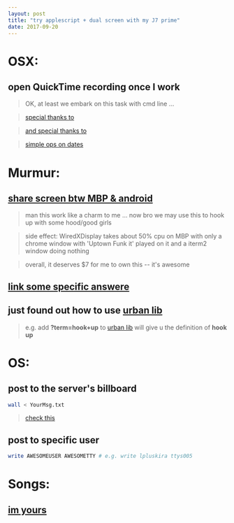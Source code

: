 ```yaml
---
layout: post
title: "try applescript + dual screen with my J7 prime"
date: 2017-09-20
---
```


# OSX:
## open QuickTime recording once I work
> OK, at least we embark on this task with cmd line ...

> [special thanks to](https://stackoverflow.com/a/17600520 "this answere")

> [and special thanks to](https://discussions.apple.com/message/668654#message668654 "this post")

> [simple ops on dates](http://macscripter.net/viewtopic.php?pid=96785#p96785)

# Murmur:
## [share screen btw MBP & android](https://www.splashtop.com/wiredxdisplay)
> man this work like a charm to me ... now bro we may use this to hook up with some hood/good girls

> side effect: WiredXDisplay takes about 50% cpu on MBP with only a chrome window with 'Uptown Funk it' played on it and a iterm2 window doing nothing

> overall, it deserves $7 for me to own this -- it's awesome

## [link some specific answere](https://meta.stackexchange.com/a/45598)

## just found out how to use [urban lib](http://www.urbandictionary.com/define.php? "useful for some cool phrases")
> e.g. add __?term=hook+up__ to [urban lib](http://www.urbandictionary.com/define.php?) will give u the definition of __hook up__


# OS:
## post to the server's billboard 
```bash
wall < YourMsg.txt
```
> [check this](https://www.garron.me/en/go2linux/how-to-use-wall-to-send-broadcast-message-on-linux.html)
## post to specific user
```bash
write AWESOMEUSER AWESOMETTY # e.g. write lpluskira ttys005
```


# Songs:
## [im yours](https://www.youtube.com/watch?v=0TWzIVawYTU)
